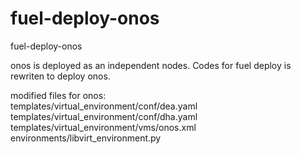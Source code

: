 # fuel-deploy-onos
fuel-deploy-onos


onos is deployed as an independent nodes. Codes for fuel deploy is rewriten to deploy onos.  

modified files for onos:  
templates/virtual_environment/conf/dea.yaml
templates/virtual_environment/conf/dha.yaml  
templates/virtual_environment/vms/onos.xml  
environments/libvirt_environment.py
